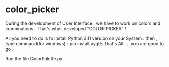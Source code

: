 # color_picker
During the development of User Interface , we have to work on colors and combinations . That's why i developed "COLOR PICKER" !

All you need to do is to install Python 3.11 version on your System .
then , type command(for windows) : pip install pyqt5 
That's All .... you are good to go .

Run the file ColorPalette.py 
